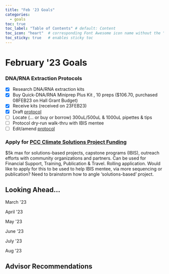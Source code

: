 ```yaml
---
title: "Feb '23 Goals"
categories:
  - goals 
toc: true
toc_label: "Table of Contents" # default: Content
toc_icon: "heart"  # corresponding Font Awesome icon name without the "fa" prefix
toc_sticky: true   # enables sticky toc
---
```


# February '23 Goals

### 

### DNA/RNA Extraction Protocols

- [x]  Research DNA/RNA extraction kits
- [x] Buy Quick-DNA/RNA Miniprep Plus Kit , 10 preps ($106.70, purchased 08FEB23 on Hall Grant Budget)
- [x] Receive kits (received on 23FEB23)
- [x] Draft [protocol](https://sarahtanja.github.io/lab-book/protocols/lab/protocol-DNARNAextraction/) 
- [ ] Locate (… or buy or borrow) 300uL/500uL & 1000uL pipettes & tips
- [ ] Protocol dry-run walk-thru with IBIS mentee
- [ ] Edit/amend [protocol](https://sarahtanja.github.io/lab-book/protocols/lab/protocol-DNARNAextraction/)

### Apply for [PCC Climate Solutions Project Funding](https://pcc.uw.edu/research/funding-opportunities/)

$5k max for solutions-based projects, capstone programs (IBIS), outreach efforts with community organizations and partners. Can be used for Financial Support, Training, Publication & Travel. Rolling application. Would like to apply for this to be used to help IBIS mentee, via more sequencing or publication? Need to brainstorm how to angle ‘solutions-based’ project.

## Looking Ahead...

March '23


April '23

May '23

June '23

July '23

Aug '23

## Advisor Recommendations





